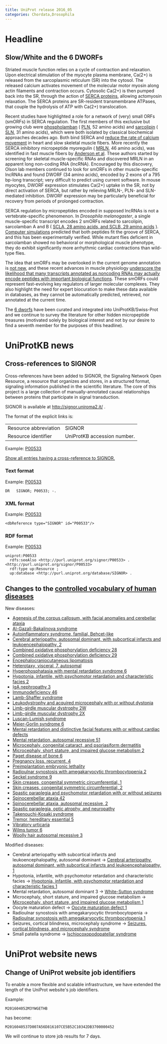 ```yaml
---
title: UniProt release 2016_05
categories: Chordata,Drosophila
---
```


# Headline

## Slow/White and the 6 DWORFs

Striated muscle function relies on a cycle of contraction and relaxation. Upon electrical stimulation of the myocyte plasma membrane, Ca(2+) is released from the sarcoplasmic reticulum (SR) into the cytosol. The released calcium activates movement of the molecular motor myosin along actin filaments and contraction occurs. Cytosolic Ca(2+) is then pumped back into the SR, through the action of [SERCA proteins](http://www.uniprot.org/uniprot/?query=gene:ATP2A+and+reviewed:yes), allowing actomyosin relaxation. The SERCA proteins are SR-resident transmembrane ATPases, that couple the hydrolysis of ATP with Ca(2+) translocation.

Recent studies have highlighted a role for a network of (very) small ORFs (smORFs) in SERCA regulation. The first members of this exclusive but growing club were [phospholamban](http://www.ncbi.nlm.nih.gov/pubmed/235523) ( [PLN](http://www.uniprot.org/uniprot/?query=gene:pln+and+reviewed:yes), 52 amino acids) and [sarcolipin](http://www.ncbi.nlm.nih.gov/pubmed/1416990,9367679) ( [SLN](http://www.uniprot.org/uniprot/?query=gene:sln+and+taxonomy:mammalia+and+reviewed:yes), 31 amino acids), which were both isolated by classical biochemical approaches decades ago. Both bind SERCA and [reduce the rate of calcium movement](http://www.ncbi.nlm.nih.gov/pubmed/23455424,23996003) in heart and slow skeletal muscle fibers. More recently the SERCA inhibitory micropeptide myoregulin ( [MRLN](http://www.uniprot.org/uniprot/?query=gene:mrln+and+taxonomy:mammalia+and+reviewed:yes), 46 amino acids), was identified in fast muscle fibers by [Anderson et al](http://www.ncbi.nlm.nih.gov/pubmed/25640239). These authors started by screening for skeletal muscle-specific RNAs and discovered MRLN in an apparent long non-coding RNA (lncRNA). Encouraged by this discovery, Olson lab members continued to look for smORFs in other muscle-specific lncRNAs and found DWORF (34 amino acids), encoded by 2 exons of a 795 bp-long transcript; very difficult to predict using current software. In mouse myocytes, DWORF expression stimulates Ca(2+) uptake in the SR, not by direct activation of SERCA, but rather by relieving MRLN-, PLN- and SLN-mediated inhibition. DWORF expression may be particularly beneficial for recovery from periods of prolonged contraction.

SERCA regulation by micropeptides encoded in supposed lncRNAs is not a vertebrate-specific phenomenon. In *Drosophila melanogaster*, a single muscle-specific transcript encodes 2 smORFs related to sarcolipin, sarcolamban A and B ( [SCLA, 28 amino acids, and SCLB, 29 amino acids](http://www.uniprot.org/uniprot/?query=name:sarcolamban+and+reviewed:yes) ). [Computer simulations](http://www.ncbi.nlm.nih.gov/pubmed/23970561) predicted that both peptides fit the groove of SERCA, and this has been experimentally verified. While mutant flies deficient in sarcolamban showed no behavioral or morphological muscle phenotype, they do exhibit significantly more arrhythmic cardiac contractions than wild-type flies.

The idea that smORFs may be overlooked in the current genome annotation is [not new](http://www.uniprot.org/help/2014/10/01/release), and these recent advances in muscle physiology [underscore the likelihood that many transcripts annotated as noncoding RNAs may actually encode peptides with important biological functions](http://www.ncbi.nlm.nih.gov/pubmed/26816378). These smORFs could represent fast-evolving key regulators of larger molecular complexes. They also highlight the need for expert biocuration to make these data available in databases, as they cannot be automatically predicted, retrieved, nor annotated at the current time.

The [6 dworfs](http://www.uniprot.org/uniprot/?query=accession:P0DN84+or+accession:P0DN83+or+accession:P0DMT0+or+accession:Q9CV60+or+accession:P26678+or+accession:P61014+or+accession:P61016+or+accession:A4IFH6+or+accession:P61012+or+accession:P61015+or+accession:P61013+or+accession:P26677+or+accession:O00631+or+accession:Q9CQD6+or+accession:Q6SLE7+or+accession:P42532+or+accession:C0HJH4+or+accession:C0HJH3) have been curated and integrated into UniProtKB/Swiss-Prot and we continue to survey the literature for other hidden micropeptide treasures (motivated solely by biological interest and not by our desire to find a seventh member for the purposes of this headline).

# UniProtKB news

## Cross-references to SIGNOR

Cross-references have been added to SIGNOR, the Signaling Network Open Resource, a resource that organizes and stores, in a structured format, signaling information published in the scientific literature. The core of this project is a large collection of manually-annotated causal relationships between proteins that participate in signal transduction.

SIGNOR is available at <http://signor.uniroma2.it/> .

The format of the explicit links is:

|                       |                             |
|:----------------------|:----------------------------|
| Resource abbreviation | SIGNOR                      |
| Resource identifier   | UniProtKB accession number. |

Example: [P00533](http://www.uniprot.org/uniprot/P00533)

[Show all entries having a cross-reference to SIGNOR.](http://www.uniprot.org/uniprot/?query=database%3Asignor&sort=score)

### Text format

Example: [P00533](http://www.uniprot.org/uniprot/P00533.txt)

    DR   SIGNOR; P00533; -.

### XML format

Example: [P00533](http://www.uniprot.org/uniprot/P00533.xml)

    <dbReference type="SIGNOR" id="P00533"/>

### RDF format

Example: [P00533](http://www.uniprot.org/uniprot/P00533.ttl)

    uniprot:P00533
      rdfs:seeAlso <http://purl.uniprot.org/signor/P00533> .
    <http://purl.uniprot.org/signor/P00533>
      rdf:type up:Resource ;
      up:database <http://purl.uniprot.org/database/SIGNOR> .

## Changes to the [controlled vocabulary of human diseases](https://ftp.uniprot.org/pub/databases/uniprot/current_release/knowledgebase/complete/docs/humdisease)

New diseases:

-   [Agenesis of the corpus callosum, with facial anomalies and cerebellar ataxia](http://www.uniprot.org/diseases/DI-04654)
-   [Al-Gazali-Bakalinova syndrome](http://www.uniprot.org/diseases/DI-04658)
-   [Autoinflammatory syndrome, familial, Behcet-like](http://www.uniprot.org/diseases/DI-04635)
-   [Cerebral arteriopathy, autosomal dominant, with subcortical infarcts and leukoencephalopathy, 2](http://www.uniprot.org/diseases/DI-04641)
-   [Combined oxidative phosphorylation deficiency 28](http://www.uniprot.org/diseases/DI-04643)
-   [Combined oxidative phosphorylation deficiency 29](http://www.uniprot.org/diseases/DI-04649)
-   [Encephalocraniocutaneous lipomatosis](http://www.uniprot.org/diseases/DI-04665)
-   [Heterotaxy, visceral, 7, autosomal](http://www.uniprot.org/diseases/DI-04636)
-   [Hyperphosphatasia with mental retardation syndrome 6](http://www.uniprot.org/diseases/DI-04648)
-   [Hypotonia, infantile, with psychomotor retardation and characteristic facies 2](http://www.uniprot.org/diseases/DI-04645)
-   [IgA nephropathy 3](http://www.uniprot.org/diseases/DI-04653)
-   [Immunodeficiency 46](http://www.uniprot.org/diseases/DI-04634)
-   [Lamb-Shaffer syndrome](http://www.uniprot.org/diseases/DI-04646)
-   [Leukodystrophy and acquired microcephaly with or without dystonia](http://www.uniprot.org/diseases/DI-04639)
-   [Limb-girdle muscular dystrophy 2W](http://www.uniprot.org/diseases/DI-04660)
-   [Limb-girdle muscular dystrophy 2X](http://www.uniprot.org/diseases/DI-04650)
-   [Luscan-Lumish syndrome](http://www.uniprot.org/diseases/DI-04661)
-   [Meier-Gorlin syndrome 6](http://www.uniprot.org/diseases/DI-04664)
-   [Mental retardation and distinctive facial features with or without cardiac defects](http://www.uniprot.org/diseases/DI-04642)
-   [Mental retardation, autosomal recessive 51](http://www.uniprot.org/diseases/DI-04633)
-   [Microcephaly, congenital cataract, and psoriasiform dermatitis](http://www.uniprot.org/diseases/DI-04663)
-   [Microcephaly, short stature, and impaired glucose metabolism 2](http://www.uniprot.org/diseases/DI-04652)
-   [Paget disease of bone 6](http://www.uniprot.org/diseases/DI-04662)
-   [Pregnancy loss, recurrent, 4](http://www.uniprot.org/diseases/DI-04655)
-   [Preimplantation embryonic lethality](http://www.uniprot.org/diseases/DI-04651)
-   [Radioulnar synostosis with amegakaryocytic thrombocytopenia 2](http://www.uniprot.org/diseases/DI-04632)
-   [Seckel syndrome 9](http://www.uniprot.org/diseases/DI-04640)
-   [Skin creases, congenital symmetric circumferential, 1](http://www.uniprot.org/diseases/DI-04628)
-   [Skin creases, congenital symmetric circumferential, 2](http://www.uniprot.org/diseases/DI-04629)
-   [Spastic paraplegia and psychomotor retardation with or without seizures](http://www.uniprot.org/diseases/DI-04637)
-   [Spinocerebellar ataxia 42](http://www.uniprot.org/diseases/DI-04644)
-   [Spinocerebellar ataxia, autosomal recessive, 2](http://www.uniprot.org/diseases/DI-04657)
-   [Spastic paraplegia, optic atrophy, and neuropathy](http://www.uniprot.org/diseases/DI-04659)
-   [Takenouchi-Kosaki syndrome](http://www.uniprot.org/diseases/DI-04631)
-   [Tremor, hereditary essential 5](http://www.uniprot.org/diseases/DI-04630)
-   [Vibratory urticaria](http://www.uniprot.org/diseases/DI-04656)
-   [Wilms tumor 6](http://www.uniprot.org/diseases/DI-04647)
-   [Woolly hair autosomal recessive 3](http://www.uniprot.org/diseases/DI-04638)

Modified diseases:

-   Cerebral arteriopathy with subcortical infarcts and leukoencephalopathy, autosomal dominant -&gt; [Cerebral arteriopathy, autosomal dominant, with subcortical infarcts and leukoencephalopathy, 1](http://www.uniprot.org/diseases/DI-01334)
-   Hypotonia, infantile, with psychomotor retardation and characteristic facies -&gt; [Hypotonia, infantile, with psychomotor retardation and characteristic facies 1](http://www.uniprot.org/diseases/DI-03902)
-   Mental retardation, autosomal dominant 3 -&gt; [White-Sutton syndrome](http://www.uniprot.org/diseases/DI-04421)
-   Microcephaly, short stature, and impaired glucose metabolism -&gt; [Microcephaly, short stature, and impaired glucose metabolism 1](http://www.uniprot.org/diseases/DI-04234)
-   Oocyte maturation defect -&gt; [Oocyte maturation defect 1](http://www.uniprot.org/diseases/DI-04091)
-   Radioulnar synostosis with amegakaryocytic thrombocytopenia -&gt; [Radioulnar synostosis with amegakaryocytic thrombocytopenia 1](http://www.uniprot.org/diseases/DI-02243)
-   Seizures, cortical blindness, microcephaly syndrome -&gt; [Seizures, cortical blindness, and microcephaly syndrome](http://www.uniprot.org/diseases/DI-04572)
-   Small patella syndrome -&gt; [Ischiocoxopodopatellar syndrome](http://www.uniprot.org/diseases/DI-02312)

# UniProt website news

## Change of UniProt website job identifiers

To enable a more flexible and scalable infrastructure, we have extended the length of the UniProt website's job identifiers.

Example:

    M201604052M3YWGETHB

has become:

    M2016040537D007A56D816107CE5B52C10342DB3700000452

We will continue to store job results for 7 days.
